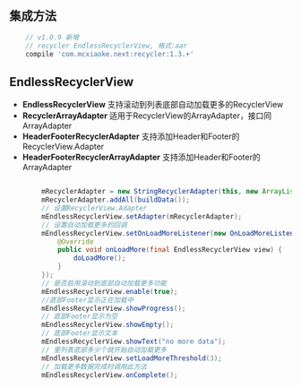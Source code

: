 ## 集成方法

```groovy
    // v1.0.9 新增
    // recycler EndlessRecyclerView, 格式:aar
    compile 'com.mcxiaoke.next:recycler:1.3.+'
```

## EndlessRecyclerView

- **EndlessRecyclerView** 支持滚动到列表底部自动加载更多的RecyclerView
- **RecyclerArrayAdapter** 适用于RecyclerView的ArrayAdapter，接口同ArrayAdapter
- **HeaderFooterRecyclerAdapter** 支持添加Header和Footer的RecyclerView.Adapter
- **HeaderFooterRecyclerArrayAdapter** 支持添加Header和Footer的ArrayAdapter

```java

        mRecyclerAdapter = new StringRecyclerAdapter(this, new ArrayList<String>());
        mRecyclerAdapter.addAll(buildData());
        // 设置RecyclerView.Adapter
        mEndlessRecyclerView.setAdapter(mRecyclerAdapter);
        // 设置自动加载更多的回调
        mEndlessRecyclerView.setOnLoadMoreListener(new OnLoadMoreListener() {
            @Override
            public void onLoadMore(final EndlessRecyclerView view) {
                doLoadMore();
            }
        });
        // 是否启用滚动到底部自动加载更多功能
        mEndlessRecyclerView.enable(true);
        //底部Footer显示正在加载中
        mEndlessRecyclerView.showProgress();
        // 底部Footer显示为空
        mEndlessRecyclerView.showEmpty();
        // 底部Footer显示文本
        mEndlessRecyclerView.showText("no more data");
        // 里列表底部多少个就开始自动加载更多
        mEndlessRecyclerView.setLoadMoreThreshold(3);
        // 加载更多数据完成时调用此方法
        mEndlessRecyclerView.onComplete();

```
